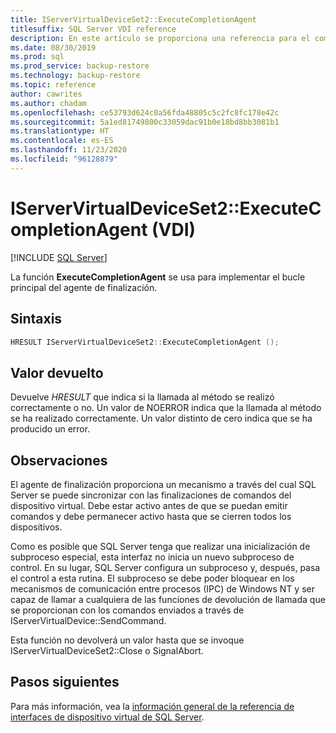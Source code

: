 ```yaml
---
title: IServerVirtualDeviceSet2::ExecuteCompletionAgent
titlesuffix: SQL Server VDI reference
description: En este artículo se proporciona una referencia para el comando IServerVirtualDeviceSet2::ExecuteCompletionAgent.
ms.date: 08/30/2019
ms.prod: sql
ms.prod_service: backup-restore
ms.technology: backup-restore
ms.topic: reference
author: cawrites
ms.author: chadam
ms.openlocfilehash: ce53793d624c0a56fda48805c5c2fc8fc178e42c
ms.sourcegitcommit: 5a1ed81749800c33059dac91b0e18bd8bb3081b1
ms.translationtype: HT
ms.contentlocale: es-ES
ms.lasthandoff: 11/23/2020
ms.locfileid: "96128879"
---
```

# <a name="iservervirtualdeviceset2executecompletionagent-vdi"></a>IServerVirtualDeviceSet2::ExecuteCompletionAgent (VDI)

[!INCLUDE [SQL Server](../../../includes/applies-to-version/sqlserver.md)]

La función **ExecuteCompletionAgent** se usa para implementar el bucle principal del agente de finalización.

## <a name="syntax"></a>Sintaxis

```c
HRESULT IServerVirtualDeviceSet2::ExecuteCompletionAgent ();
```

## <a name="return-value"></a>Valor devuelto

Devuelve *HRESULT* que indica si la llamada al método se realizó correctamente o no. Un valor de NOERROR indica que la llamada al método se ha realizado correctamente. Un valor distinto de cero indica que se ha producido un error.

## <a name="remarks"></a>Observaciones

El agente de finalización proporciona un mecanismo a través del cual SQL Server se puede sincronizar con las finalizaciones de comandos del dispositivo virtual. Debe estar activo antes de que se puedan emitir comandos y debe permanecer activo hasta que se cierren todos los dispositivos.

Como es posible que SQL Server tenga que realizar una inicialización de subproceso especial, esta interfaz no inicia un nuevo subproceso de control. En su lugar, SQL Server configura un subproceso y, después, pasa el control a esta rutina. El subproceso se debe poder bloquear en los mecanismos de comunicación entre procesos (IPC) de Windows NT y ser capaz de llamar a cualquiera de las funciones de devolución de llamada que se proporcionan con los comandos enviados a través de IServerVirtualDevice::SendCommand.

Esta función no devolverá un valor hasta que se invoque IServerVirtualDeviceSet2::Close o SignalAbort.

## <a name="next-steps"></a>Pasos siguientes

Para más información, vea la [información general de la referencia de interfaces de dispositivo virtual de SQL Server](reference-virtual-device-interface.md).